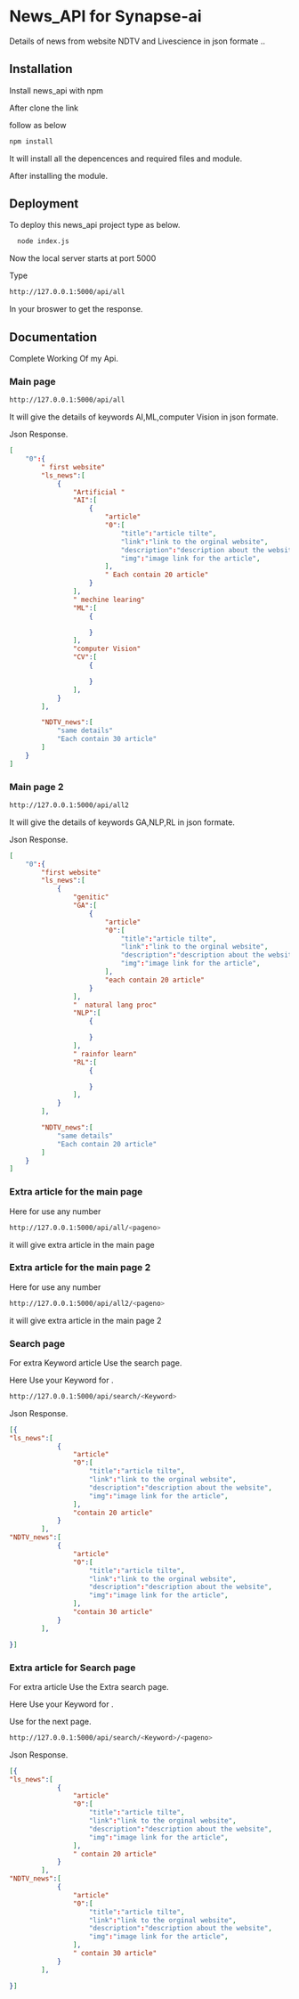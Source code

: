 
# News_API for Synapse-ai

Details of news from website NDTV and Livescience in json formate ..


## Installation

Install news_api with npm

After clone the link

follow as below

```bash
npm install
```
    
It will install all the depencences and required files and module.

After installing the module.




## Deployment

To deploy this news_api project type as below.

```bash
  node index.js
```
Now the local server starts at port 5000

Type 

```bash
http://127.0.0.1:5000/api/all
```
In your broswer to get the response.



## Documentation

Complete Working Of my Api.

### Main page

```bash
http://127.0.0.1:5000/api/all
```

It will give the details of keywords AI,ML,computer Vision in json formate.

Json Response.
```json
[
    "0":{
        " first website"
        "ls_news":[
            {
                "Artificial "
                "AI":[
                    {
                        "article"
                        "0":[
                            "title":"article tilte",
                            "link":"link to the orginal website",
                            "description":"description about the website",
                            "img":"image link for the article",
                        ],
                        " Each contain 20 article"
                    }
                ],
                " mechine learing"
                "ML":[
                    {

                    }
                ],
                "computer Vision"
                "CV":[
                    {

                    }
                ],
            }
        ],

        "NDTV_news":[
            "same details"
            "Each contain 30 article"
        ]
    }
]
```

### Main page 2

```bash
http://127.0.0.1:5000/api/all2
```


It will give the details of keywords GA,NLP,RL in json formate.

Json Response.

```json
[
    "0":{
        "first website"
        "ls_news":[
            {
                "genitic" 
                "GA":[
                    {
                        "article"
                        "0":[
                            "title":"article tilte",
                            "link":"link to the orginal website",
                            "description":"description about the website",
                            "img":"image link for the article",
                        ],
                        "each contain 20 article"
                    }
                ],
                "  natural lang proc"
                "NLP":[
                    {

                    }
                ],
                " rainfor learn"
                "RL":[
                    {

                    }
                ],
            }
        ],

        "NDTV_news":[
            "same details"
            "Each contain 20 article"
        ]
    }
]
```

### Extra article for the main page

Here for <pageno> use any number

```bash
http://127.0.0.1:5000/api/all/<pageno>
```

it will give extra article in the main page

### Extra article for the main page  2

Here for <pageno> use any number

```bash
http://127.0.0.1:5000/api/all2/<pageno>
```

it will give extra article in the main page 2

### Search page

For extra Keyword article Use the search page.

Here Use your Keyword for <Keyword>.

```bash
http://127.0.0.1:5000/api/search/<Keyword>
```

Json Response.

```json
[{
"ls_news":[
            {
                "article"
                "0":[
                    "title":"article tilte",
                    "link":"link to the orginal website",
                    "description":"description about the website",
                    "img":"image link for the article",
                ],
                "contain 20 article"
            }
        ],
"NDTV_news":[
            {
                "article"
                "0":[
                    "title":"article tilte",
                    "link":"link to the orginal website",
                    "description":"description about the website",
                    "img":"image link for the article",
                ],
                "contain 30 article"
            }
        ],

}]
```

### Extra article for Search page

For extra article Use the Extra search page.

Here Use your Keyword for <Keyword>.

Use <pageno> for the next page.

```bash
http://127.0.0.1:5000/api/search/<Keyword>/<pageno>
```

Json Response.

```json
[{
"ls_news":[
            {
                "article"
                "0":[
                    "title":"article tilte",
                    "link":"link to the orginal website",
                    "description":"description about the website",
                    "img":"image link for the article",
                ],
                " contain 20 article"
            }
        ],
"NDTV_news":[
            {
                "article"
                "0":[
                    "title":"article tilte",
                    "link":"link to the orginal website",
                    "description":"description about the website",
                    "img":"image link for the article",
                ],
                " contain 30 article"
            }
        ],

}]
```



